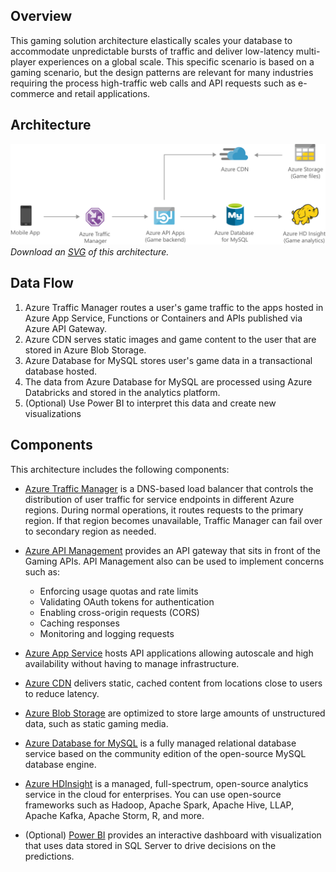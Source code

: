 ## Overview

This gaming solution architecture elastically scales your database to accommodate unpredictable bursts of traffic and deliver low-latency multi-player experiences on a global scale. This specific scenario is based on a gaming scenario, but the design patterns are relevant for many industries requiring the process high-traffic web calls and API requests such as e-commerce and retail applications.

## Architecture

![Architecture Diagram](../media/gaming-using-azure-database-for-mysql.png)
*Download an [SVG](../media/gaming-using-azure-database-for-mysql.svg) of this architecture.*

## Data Flow
1. Azure Traffic Manager routes a user's game traffic to the apps hosted in Azure App Service, Functions or Containers and APIs published via Azure API Gateway. 
2. Azure CDN serves static images and game content to the user that are stored in Azure Blob Storage.
3. Azure Database for MySQL stores user's game  data in a transactional database hosted.
4. The data from Azure Database for MySQL are processed using Azure Databricks and stored in the analytics platform.
5. (Optional) Use Power BI to interpret this data and create new visualizations

## Components

This architecture includes the following components:

- [Azure Traffic Manager](/azure/traffic-manager/) is a DNS-based load balancer that controls the distribution of user traffic for service endpoints in different Azure regions. During normal operations, it routes requests to the primary region. If that region becomes unavailable, Traffic Manager can fail over to secondary region as needed.

- [Azure API Management](https://azure.microsoft.com/services/api-management/) provides an API gateway that sits in front of the Gaming APIs. API Management also can be used to implement concerns such as:
    - Enforcing usage quotas and rate limits
    - Validating OAuth tokens for authentication
    - Enabling cross-origin requests (CORS)
    - Caching responses
    - Monitoring and logging requests

- [Azure App Service](/azure/app-service-web/app-service-web-overview) hosts API applications allowing autoscale and high availability without having to manage infrastructure.

- [Azure CDN](https://azure.microsoft.com/en-us/services/cdn/) delivers static, cached content from locations close to users to reduce latency.

- [Azure Blob Storage](https://azure.microsoft.com/services/storage/) are optimized to store large amounts of unstructured data, such as static gaming media.

- [Azure Database for MySQL](/azure/mysql/overview) is a fully managed relational database service based on the community edition of the open-source MySQL database engine.

- [Azure HDInsight](/azure/hdinsight/hdinsight-overview) is a managed, full-spectrum, open-source analytics service in the cloud for enterprises. You can use open-source frameworks such as Hadoop, Apache Spark, Apache Hive, LLAP, Apache Kafka, Apache Storm, R, and more.

- (Optional) [Power BI](https://powerbi.microsoft.com/) provides an interactive dashboard with visualization that uses data stored in SQL Server to drive decisions on the predictions.
